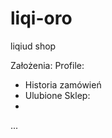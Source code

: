 # liqi-oro

liqiud shop

Założenia:
  Profile:
  - Historia zamówień 
  - Ulubione
  Sklep:
  -
  ...
